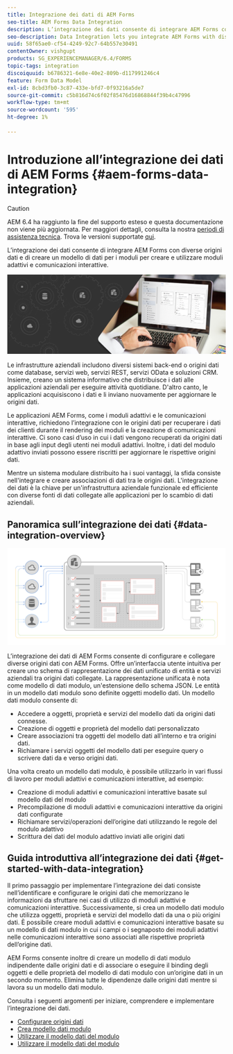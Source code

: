 ```yaml
---
title: Integrazione dei dati di AEM Forms
seo-title: AEM Forms Data Integration
description: L’integrazione dei dati consente di integrare AEM Forms con diverse origini dati e di creare un modello di dati per i moduli per creare e utilizzare moduli adattivi e comunicazioni interattive.
seo-description: Data Integration lets you integrate AEM Forms with disparate data sources and create form data model to create and work with adaptive forms and interactive communications.
uuid: 58f65ae0-cf54-4249-92c7-64b557e30491
contentOwner: vishgupt
products: SG_EXPERIENCEMANAGER/6.4/FORMS
topic-tags: integration
discoiquuid: b6786321-6e8e-40e2-809b-d117991246c4
feature: Form Data Model
exl-id: 8cbd3fb0-3c87-433e-bfd7-0f93216a5de7
source-git-commit: c5b816d74c6f02f85476d16868844f39b4c47996
workflow-type: tm+mt
source-wordcount: '595'
ht-degree: 1%

---
```


# Introduzione all’integrazione dei dati di AEM Forms {#aem-forms-data-integration}

>[!CAUTION]
>
>AEM 6.4 ha raggiunto la fine del supporto esteso e questa documentazione non viene più aggiornata. Per maggiori dettagli, consulta la nostra [periodi di assistenza tecnica](https://helpx.adobe.com/it/support/programs/eol-matrix.html). Trova le versioni supportate [qui](https://experienceleague.adobe.com/docs/).

L’integrazione dei dati consente di integrare AEM Forms con diverse origini dati e di creare un modello di dati per i moduli per creare e utilizzare moduli adattivi e comunicazioni interattive.

![](do-not-localize/data-integeration.png)

Le infrastrutture aziendali includono diversi sistemi back-end o origini dati come database, servizi web, servizi REST, servizi OData e soluzioni CRM. Insieme, creano un sistema informativo che distribuisce i dati alle applicazioni aziendali per eseguire attività quotidiane. D&#39;altro canto, le applicazioni acquisiscono i dati e li inviano nuovamente per aggiornare le origini dati.

Le applicazioni AEM Forms, come i moduli adattivi e le comunicazioni interattive, richiedono l’integrazione con le origini dati per recuperare i dati dei clienti durante il rendering dei moduli e la creazione di comunicazioni interattive. Ci sono casi d’uso in cui i dati vengono recuperati da origini dati in base agli input degli utenti nei moduli adattivi. Inoltre, i dati del modulo adattivo inviati possono essere riscritti per aggiornare le rispettive origini dati.

Mentre un sistema modulare distribuito ha i suoi vantaggi, la sfida consiste nell&#39;integrare e creare associazioni di dati tra le origini dati. L&#39;integrazione dei dati è la chiave per un&#39;infrastruttura aziendale funzionale ed efficiente con diverse fonti di dati collegate alle applicazioni per lo scambio di dati aziendali.

## Panoramica sull’integrazione dei dati {#data-integration-overview}

![integrazione aem-forms-data-data](assets/aem-forms-data-integeration.png)

L’integrazione dei dati di AEM Forms consente di configurare e collegare diverse origini dati con AEM Forms. Offre un’interfaccia utente intuitiva per creare uno schema di rappresentazione dei dati unificato di entità e servizi aziendali tra origini dati collegate. La rappresentazione unificata è nota come modello di dati modulo, un&#39;estensione dello schema JSON. Le entità in un modello dati modulo sono definite oggetti modello dati. Un modello dati modulo consente di:

* Accedere a oggetti, proprietà e servizi del modello dati da origini dati connesse.
* Creazione di oggetti e proprietà del modello dati personalizzato
* Creare associazioni tra oggetti del modello dati all’interno e tra origini dati.
* Richiamare i servizi oggetti del modello dati per eseguire query o scrivere dati da e verso origini dati.

Una volta creato un modello dati modulo, è possibile utilizzarlo in vari flussi di lavoro per moduli adattivi e comunicazioni interattive, ad esempio:

* Creazione di moduli adattivi e comunicazioni interattive basate sul modello dati del modulo
* Precompilazione di moduli adattivi e comunicazioni interattive da origini dati configurate
* Richiamare servizi/operazioni dell’origine dati utilizzando le regole del modulo adattivo
* Scrittura dei dati del modulo adattivo inviati alle origini dati

## Guida introduttiva all’integrazione dei dati {#get-started-with-data-integration}

Il primo passaggio per implementare l’integrazione dei dati consiste nell’identificare e configurare le origini dati che memorizzano le informazioni da sfruttare nei casi di utilizzo di moduli adattivi e comunicazioni interattive. Successivamente, si crea un modello dati modulo che utilizza oggetti, proprietà e servizi del modello dati da una o più origini dati. È possibile creare moduli adattivi e comunicazioni interattive basate su un modello di dati modulo in cui i campi o i segnaposto dei moduli adattivi nelle comunicazioni interattive sono associati alle rispettive proprietà dell’origine dati.

AEM Forms consente inoltre di creare un modello di dati modulo indipendente dalle origini dati e di associare o eseguire il binding degli oggetti e delle proprietà del modello di dati modulo con un’origine dati in un secondo momento. Elimina tutte le dipendenze dalle origini dati mentre si lavora su un modello dati modulo.

Consulta i seguenti argomenti per iniziare, comprendere e implementare l’integrazione dei dati.

* [Configurare origini dati](/help/forms/using/configure-data-sources.md)
* [Crea modello dati modulo](/help/forms/using/create-form-data-models.md)
* [Utilizzare il modello dati del modulo](/help/forms/using/work-with-form-data-model.md)
* [Utilizzare il modello dati del modulo](/help/forms/using/using-form-data-model.md)
